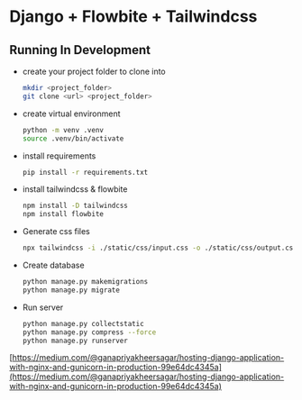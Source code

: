# Django + Flowbite + Tailwindcss

## Running In Development

<!-- - Install Memcached
  - Ubuntu

    ``` sh
    sudo apt-get install Memcached
    ```

  - Arch Linux

    ```sh
    sudo pacman -S memcached
    sudo systemctl status memcached
    ``` -->

- create your project folder to clone into

    ``` sh
    mkdir <project_folder>
    git clone <url> <project_folder>
    ```

- create virtual environment

    ``` sh
    python -m venv .venv
    source .venv/bin/activate
    ```

- install requirements

    ``` sh
    pip install -r requirements.txt
    ```

- install tailwindcss & flowbite

    ``` sh
    npm install -D tailwindcss
    npm install flowbite
    ```

- Generate css files

    ``` sh
    npx tailwindcss -i ./static/css/input.css -o ./static/css/output.css --watch
    ```

- Create database

    ```sh
    python manage.py makemigrations
    python manage.py migrate
    ```


- Run server

    ```sh
    python manage.py collectstatic
    python manage.py compress --force
    python manage.py runserver
    ```

[https://medium.com/@ganapriyakheersagar/hosting-django-application-with-nginx-and-gunicorn-in-production-99e64dc4345a](https://medium.com/@ganapriyakheersagar/hosting-django-application-with-nginx-and-gunicorn-in-production-99e64dc4345a)